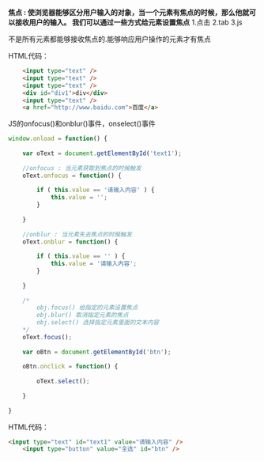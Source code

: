 **焦点 : 使浏览器能够区分用户输入的对象，当一个元素有焦点的时候，那么他就可以接收用户的输入。
我们可以通过一些方式给元素设置焦点**
	1.点击
	2.tab
	3.js
	
不是所有元素都能够接收焦点的.能够响应用户操作的元素才有焦点

HTML代码：
```html
	<input type="text" />
    <input type="text" />
    <input type="text" />
    <div id="div1">div</div>
    <input type="text" />
    <a href="http://www.baidu.com">百度</a>
```

JS的onfocus()和onblur()事件，onselect()事件
```javascript
window.onload = function() {
	
	var oText = document.getElementById('text1');
	
	//onfocus : 当元素获取到焦点的时候触发
	oText.onfocus = function() {
		
		if ( this.value == '请输入内容' ) {
			this.value = '';
		}
		
	}
	
	//onblur : 当元素失去焦点的时候触发
	oText.onblur = function() {
		
		if ( this.value == '' ) {
			this.value = '请输入内容';
		}
		
	}
	
	/*
		obj.focus() 给指定的元素设置焦点
		obj.blur() 取消指定元素的焦点
		obj.select() 选择指定元素里面的文本内容
	*/
	oText.focus();
	
	var oBtn = document.getElementById('btn');
	
	oBtn.onclick = function() {
		
		oText.select();
		
	}
	
}
```

HTML代码：
```html
<input type="text" id="text1" value="请输入内容" />
    <input type="button" value="全选" id="btn" />
```